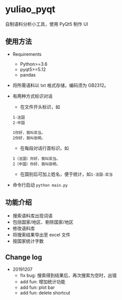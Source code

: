 # yuliao_pyqt

自制语料分析小工具，使用 PyQt5 制作 UI

## 使用方法

- Requirements
    - Python>=3.6
    - pyqt5>=5.12
    - pandas
    
- 将所需语料以 txt 格式存储，编码须为 GB2312。
- 有两种方式标识对话
    - 在文件开头标识，如
    ```
    1-法国
    2-中国
    
    1你好，我叫亚当。
    2你好，我叫张明。
    ```  
    - 在每段对话行首标识，如
    ```
    1（法国）你好，我叫亚当。
    2（中国）你好，我叫张明。
    ```
    - 在国别后可加上姓名，便于统计，如`1-法国-亚当`
- 命令行启动 `python main.py`

## 功能介绍

- 搜索语料库出现词语
- 包括国家/地区、剔除国家/地区
- 修改语料库
- 将搜索结果导出至 excel 文件
- 按国家统计字数

## Change log

- 20191207
    - fix bug: 搜索得到结果后，再次搜索为空时，出错
    - add fun: 增加统计功能
    - add fun: plot bar
    - add fun: delete shortcut